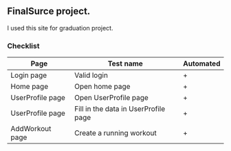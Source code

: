 ## FinalSurce project.

I used this site for  graduation project.





### Checklist
|Page|Test name|Automated|
|----|----|------|
|Login page| Valid login|+|
|Home page |Open home page|+|
|UserProfile page| Open UserProfile page|+|
|UserProfile page|Fill in the data in UserProfile page |+|
|AddWorkout page| Create a running workout |+|

